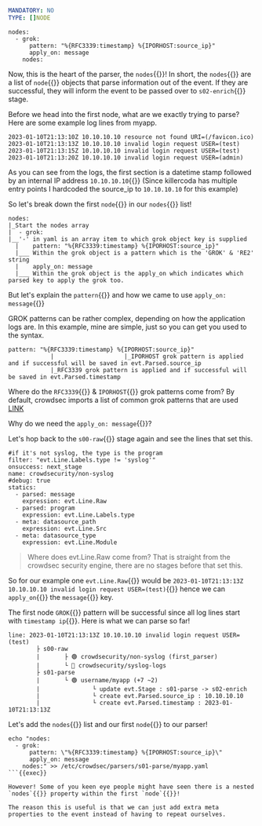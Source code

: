 ```yaml
MANDATORY: NO
TYPE: []NODE
```

```yaml{1,5}
nodes:
  - grok:
      pattern: "%{RFC3339:timestamp} %{IPORHOST:source_ip}"
      apply_on: message
    nodes:
```

Now, this is the heart of the parser, the `nodes`{{}}! In short, the `nodes`{{}} are a list of `node`{{}} objects that parse information out of the event. If they are successful, they will inform the event to be passed over to `s02-enrich`{{}} stage.

Before we head into the first node, what are we exactly trying to parse? Here are some example log lines from myapp.

```
2023-01-10T21:13:10Z 10.10.10.10 resource not found URI=(/favicon.ico)
2023-01-10T21:13:13Z 10.10.10.10 invalid login request USER=(test)
2023-01-10T21:13:15Z 10.10.10.10 invalid login request USER=(test)
2023-01-10T21:13:20Z 10.10.10.10 invalid login request USER=(admin)
```

As you can see from the logs, the first section is a datetime stamp followed by an internal IP address `10.10.10.10`{{}} (Since killercoda has multiple entry points I hardcoded the source_ip to `10.10.10.10` for this example)


So let's break down the first `node`{{}} in our `nodes`{{}} list!

```
nodes:
|_Start the nodes array
|  - grok:
|__'-' in yaml is an array item to which grok object key is supplied
  |    pattern: "%{RFC3339:timestamp} %{IPORHOST:source_ip}"
  |___ Within the grok object is a pattern which is the 'GROK' & 'RE2' string
  |    apply_on: message
  |___ Within the grok object is the apply_on which indicates which parsed key to apply the grok too.
```

But let's explain the `pattern`{{}} and how we came to use `apply_on: message`{{}}

GROK patterns can be rather complex, depending on how the application logs are. In this example, mine are simple, just so you can get you used to the syntax.

```
pattern: "%{RFC3339:timestamp} %{IPORHOST:source_ip}"
            |                    |_IPORHOST grok pattern is applied and if successful will be saved in evt.Parsed.source_ip
            |_RFC3339 grok pattern is applied and if successful will be saved in evt.Parsed.timestamp

```

Where do the `RFC3339`{{}} & `IPORHOST`{{}} grok patterns come from? By default, crowdsec imports a list of common grok patterns that are used [LINK](https://docs.crowdsec.net/docs/next/parsers/patterns)

Why do we need the `apply_on: message`{{}}?

Let's hop back to the `s00-raw`{{}} stage again and see the lines that set this.

```yaml{7,8}
#if it's not syslog, the type is the program
filter: "evt.Line.Labels.type != 'syslog'"
onsuccess: next_stage
name: crowdsecurity/non-syslog
#debug: true
statics:
  - parsed: message
    expression: evt.Line.Raw
  - parsed: program
    expression: evt.Line.Labels.type
  - meta: datasource_path
    expression: evt.Line.Src
  - meta: datasource_type
    expression: evt.Line.Module
```

>Where does evt.Line.Raw come from? That is straight from the crowdsec security engine, there are no stages before that set this.

So for our example one `evt.Line.Raw`{{}} would be `2023-01-10T21:13:13Z 10.10.10.10 invalid login request USER=(test)`{{}} hence we can `apply_on`{{}} the `message`{{}} key.

The first node `GROK`{{}} pattern will be successful since all log lines start with `timestamp ip`{{}}. Here is what we can parse so far!
```
line: 2023-01-10T21:13:13Z 10.10.10.10 invalid login request USER=(test)
        ├ s00-raw
        |       ├ 🟢 crowdsecurity/non-syslog (first_parser)
        |       └ 🔴 crowdsecurity/syslog-logs
        ├ s01-parse
        |       └ 🟢 username/myapp (+7 ~2)
        |               └ update evt.Stage : s01-parse -> s02-enrich
        |               └ create evt.Parsed.source_ip : 10.10.10.10
        |               └ create evt.Parsed.timestamp : 2023-01-10T21:13:13Z
```

Let's add the `nodes`{{}} list and our first `node`{{}} to our parser!
```
echo "nodes:
  - grok:
      pattern: \"%{RFC3339:timestamp} %{IPORHOST:source_ip}\"
      apply_on: message
    nodes:" >> /etc/crowdsec/parsers/s01-parse/myapp.yaml
```{{exec}}

However! Some of you keen eye people might have seen there is a nested `nodes`{{}} property within the first `node`{{}}!

The reason this is useful is that we can just add extra meta properties to the event instead of having to repeat ourselves.
